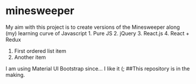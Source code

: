 # minesweeper
<p>
My aim with this project is to create versions of the Minesweeper along (my) learning curve of Javascript
1. Pure JS
2. jQuery
3. React.js
4. React + Redux

1. First ordered list item
2. Another item

</p>

<p>
I am using Material UI Bootstrap since... I like it (;
##This repository is in the making.
</p>
